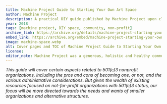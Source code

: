 ```yaml
---
title: Machine Project Guide to Starting Your Own Art Space
author: Machine Project
description: A practical DIY guide published by Machine Project upon closing their non-profit.
year: 2018
tags: [machine project, DIY space, community, non-profit]
archive_link: https://archive.org/details/machine-project-starting-your-own-art-space
embed_link: https://archive.org/embed/machine-project-starting-your-own-art-space
image: machine-space.webp
alt: Cover pages and TOC of Machine Project Guide to Starting Your Own Art Space with abstract design showing green land with brown, orange and red shapes.
license: 
editor_note: Machine Project was a generous, holistic and healthy community for making and learning. To the end, it was such a welcoming home for me, and I love the pragmatic nature of this guide and its goal of sharing what they've learned and created.
---
```


*This guide will cover certain aspects related to 501(c)3 nonprofit organizations, including the pros and cons of becoming one, or not, and the various administrative considerations. But given the wealth of existing resources focused on not-for-profit organizations with 501(c)3 status, our focus will be more directed towards the needs and wants of smaller organizations and alternative structures.*
